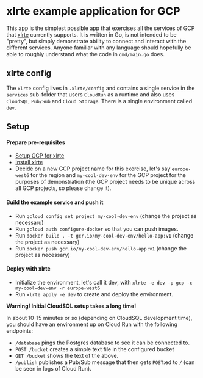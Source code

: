 # xlrte example application for GCP

This app is the simplest possible app that exercises all the services of GCP that [xlrte](https://xlrte.dev) currently supports.
It is written in Go, is not intended to be "pretty", but simply demonstrate ability to connect and interact with the different services. Anyone familiar with any language should hopefully be able to roughly understand what the code in `cmd/main.go` does.

## xlrte config

The `xlrte` config lives in `.xlrte/config` and contains a single service in the `services` sub-folder that users `CloudRun` as a runtime and also uses `CloudSQL`, `Pub/Sub` and `Cloud Storage`. There is a single environment called `dev`.

## Setup

#### Prepare pre-requisites

- [Setup GCP for xlrte](https://xlrte.dev/docs/getting-started/setup-gcp)
- [Install xlrte](https://xlrte.dev/docs/getting-started/install)
- Decide on a new GCP project name for this exercise, let's say `europe-west6` for the region and `my-cool-dev-env` for the GCP project for the purposes of demonstration (the GCP project needs to be unique across all GCP projects, so please change it).

#### Build the example service and push it

- Run `gcloud config set project my-cool-dev-env` (change the project as necessaru)
- Run `gcloud auth configure-docker` so that you can push images.
- Run `docker build . -t gcr.io/my-cool-dev-env/hello-app:v1` (change the project as necessary)
- Run `docker push gcr.io/my-cool-dev-env/hello-app:v1` (change the project as necessary)

#### Deploy with xlrte

- Initialize the environment, let's call it dev, with `xlrte -e dev -p gcp -c my-cool-dev-env -r europe-west6`
- Run `xlrte apply -e dev` to create and deploy the environment.

**Warning! Initial CloudSQL setup takes a long time!**

In about 10-15 minutes or so (depending on CloudSQL development time), you should have an environment up on Cloud Run with the following endpoints:

- `/database` pings the Postgres database to see it can be connected to.
- `POST /bucket` creates a simple text file in the configured bucket
- `GET /bucket` shows the text of the above.
- `/publish` publishes a Pub/Sub message that then gets `POST`:ed to `/` (can be seen in logs of Cloud Run).
